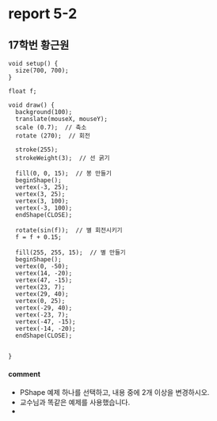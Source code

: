 # report 5-2
## 17학번 황근원

```
void setup() {
  size(700, 700);
}

float f;

void draw() {
  background(100);
  translate(mouseX, mouseY);
  scale (0.7);  // 축소
  rotate (270);  // 회전
  
  stroke(255);
  strokeWeight(3);  // 선 굵기
  
  fill(0, 0, 15);  // 봉 만들기
  beginShape();
  vertex(-3, 25);
  vertex(3, 25);
  vertex(3, 100);
  vertex(-3, 100);
  endShape(CLOSE);

  rotate(sin(f));  // 별 회전시키기
  f = f + 0.15;
  
  fill(255, 255, 15);  // 별 만들기
  beginShape();
  vertex(0, -50);
  vertex(14, -20);
  vertex(47, -15);
  vertex(23, 7);
  vertex(29, 40);
  vertex(0, 25);
  vertex(-29, 40);
  vertex(-23, 7);
  vertex(-47, -15);
  vertex(-14, -20);
  endShape(CLOSE);

 
}

```
#### comment
* PShape 예제 하나를 선택하고, 내용 중에 2개 이상을 변경하시오.
* 교수님과 똑같은 예제를 사용했습니다.
*

